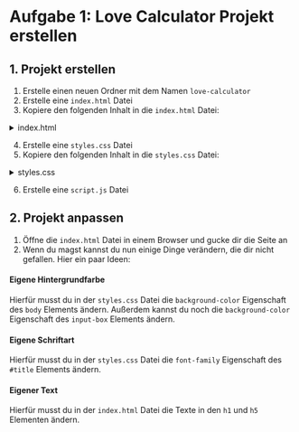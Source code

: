 # Aufgabe 1: Love Calculator Projekt erstellen

## 1. Projekt erstellen

1. Erstelle einen neuen Ordner mit dem Namen `love-calculator`
2. Erstelle eine `index.html` Datei
3. Kopiere den folgenden Inhalt in die `index.html` Datei:

<details>
<summary>index.html</summary>

```html
<!DOCTYPE html>
<html lang="de">

<head>
    <meta charset="utf-8" />
    <meta name="viewport" content="width=device-width, initial-scale=1" />

    <title>Love Calculator</title>

    <!-- CSS Stylesheets -->
    <link href="https://cdn.jsdelivr.net/npm/bootstrap@5.2.3/dist/css/bootstrap.min.css" rel="stylesheet"
        integrity="sha384-rbsA2VBKQhggwzxH7pPCaAqO46MgnOM80zW1RWuH61DGLwZJEdK2Kadq2F9CUG65" crossorigin="anonymous">
    <link rel="stylesheet" href="styles.css" />

    <!-- Font Awesome -->
    <script defer src="https://use.fontawesome.com/releases/v6.4.0/js/all.js"></script>
</head>

<body>
    <!-- ======================================= -->
    <!-- ========== Section 1: Title =========== -->
    <!-- ======================================= -->
    <section id="title">
        <div class="container-fluid text-center">
            <h1 class="title-text">Love Calculator</h1>
            <h5 class="subtitle-text">Gib 2 Namen ein und finde heraus wie sie matchen</h3>
        </div>
    </section>

    <!-- ======================================= -->
    <!-- ======== Section 2: Input Box ========= -->
    <!-- ======================================= -->
    <section id="input">
        <div class="container-fluid">
            <div class="card input-box">
                <div class="card-body">
                    <form>
                        <div class="mb-3">
                            <label for="name1-input" class="form-label text-name">Name 1</label>
                            <input type="text" class="form-control" id="name1-input">
                        </div>
                        <div class="mb-3">
                            <label for="name2-input" class="form-label text-name">Name 2</label>
                            <input type="text" class="form-control" id="name2-input">
                        </div>
                        <button type="submit" id="calculate" class="btn btn-danger">Berechne den Love-Score</button>
                    </form>
                </div>
            </div>

        </div>
    </section>

    <!-- ======================================= -->
    <!-- ========= Section 3: Result =========== -->
    <!-- ======================================= -->
    <section id="result">
        <div class="container-fluid text-center">
            <div class="row">
                <div class="col-lg-4 text-end">
                    <h1 class="result-name" id="name1"></h1>
                </div>
                <div class="col-lg-4">
                    <div class="heart fa-10x">
                        <span class="fa-layers fa-fw">
                            <i class="fas fa-heart fa-beat result-icon" style="color: red;"></i>
                            <span class="fa-layers-text fa-inverse" data-fa-transform="shrink-12.5"
                                style="font-weight:600"></span>
                        </span>
                    </div>
                    <p class="result-text"></p>
                    <img class="result-img" src="" />
                    <button type="submit" id="restart" class="btn btn-danger">Neue Berechnung</button>
                </div>
                <div class="col-lg-4 text-start">
                    <h1 class="result-name" id="name2"></h1>
                </div>
            </div>
        </div>
    </section>

    <script src="script.js"></script>
</body>

</html>
```

</details>

4. Erstelle eine `styles.css` Datei
5. Kopiere den folgenden Inhalt in die `styles.css` Datei:

<details>
<summary>styles.css</summary>

```css
body {
  background-color: lightcoral;
}

/* ============================= */
/* ===== Section 1: Title ====== */
/* ============================= */
#title {
  font-family: "Dancing Script", cursive;
  padding: 5%;
}

.title-text {
  font-size: 60px;
  font-weight: bold;
  color: lightpink;
}

.subtitle-text {
  font-size: 30px;
  color: white;
}

/* ============================= */
/* === Section 2: Input Box ==== */
/* ============================= */
.input-box {
  width: 32%;
  margin: 0 auto;
  padding: 3%;
  background-color: lightpink;
}

.form-label {
  font-size: 16px;
  font-weight: bold;
  text-align: left;
}

#calculate {
  margin: 15% auto 0 auto;
  width: 80%;
  display: block;
  font-size: 16px;
  font-weight: bold;
}

/* ============================= */
/* === Section 3: Result Box === */
/* ============================= */
#result {
  display: none;
}

.result-text {
  font-family: "Dancing Script", cursive;
  color: white;
  font-size: 24px;
}

.result-img {
  margin: 0 auto;
  display: block;
}

.result-name {
  font-family: "Dancing Script", cursive;
  color: white;
  font-size: 48px;
  color: darkred;
}

#restart {
  margin: 5% auto;
  font-size: 16px;
  font-weight: bold;
}

.text-name {
  color: darkred;
}
```

</details>

6. Erstelle eine `script.js` Datei

## 2. Projekt anpassen

1. Öffne die `index.html` Datei in einem Browser und gucke dir die Seite an
2. Wenn du magst kannst du nun einige Dinge verändern, die dir nicht gefallen. Hier ein paar Ideen:

#### Eigene Hintergrundfarbe

Hierfür musst du in der `styles.css` Datei die `background-color` Eigenschaft des `body` Elements ändern. Außerdem kannst du noch die `background-color` Eigenschaft des `input-box` Elements ändern.

#### Eigene Schriftart

Hierfür musst du in der `styles.css` Datei die `font-family` Eigenschaft des `#title` Elements ändern.

#### Eigener Text

Hierfür musst du in der `index.html` Datei die Texte in den `h1` und `h5` Elementen ändern.
